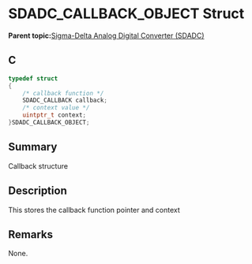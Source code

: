 # SDADC\_CALLBACK\_OBJECT Struct

**Parent topic:**[Sigma-Delta Analog Digital Converter \(SDADC\)](GUID-67D47E4E-A9CC-4485-9552-A56F2E6825A3.md)

## C

```c
typedef struct
{
    /* callback function */
    SDADC_CALLBACK callback;
    /* context value */
    uintptr_t context;
}SDADC_CALLBACK_OBJECT;
```

## Summary

Callback structure

## Description

This stores the callback function pointer and context

## Remarks

None.

